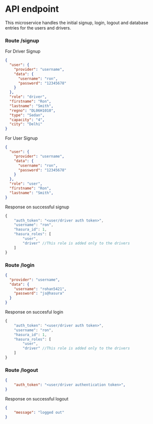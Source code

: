# API endpoint

This microservice handles the initial signup, login, logout and database entries for the users and drivers.

### Route /signup

For Driver Signup
```json
{
  "user": {
    "provider": "username",
    "data": {
      "username": "ron",
      "password": "12345678"
    }
  },
  "role": "driver",
  "firstname": "Ron",
  "lastname": "Smith",
  "regno": "DL06H1010",
  "type": "Sedan",
  "capacity": "4",
  "city": "Delhi"
}
```

For User Signup
```json
{
  "user": {
    "provider": "username",
    "data": {
      "username": "ron",
      "password": "12345678"
    }
  },
  "role": "user",
  "firstname": "Ron",
  "lastname": "Smith",
}
```
Response on successful signup
```javascript
{
    "auth_token": "<user/driver auth token>",
    "username": "ron",
    "hasura_id": 1,
    "hasura_roles": [
        "user",
        "driver" //This role is added only to the drivers
    ]
}
```

### Route /login
```json
{
  "provider": "username",
  "data": {
    "username": "rohan5421",
    "password": "js@hasura"
  }
}
```
Response on succesful login
```javascript
{
    "auth_token": "<user/driver auth token>",
    "username": "ron",
    "hasura_id": 1,
    "hasura_roles": [
        "user",
        "driver" //This role is added only to the drivers
    ]
}
```

### Route /logout
```json
{
    "auth_token": "<user/driver authentication token>",
}
```
Response on successful logout
```json
{
    "message": "logged out"
}
```
